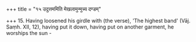 +++
title = "१५ उदुत्तममिति मेखलामुन्मुच्य दण्डम्"

+++
15. Having loosened his girdle with (the verse), 'The highest band' (Vāj. Saṃh. XII, 12), having put it down, having put on another garment, he worships the sun - 
